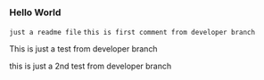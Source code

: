 ### Hello World
``` just a readme file ``` 
``` this is first comment from developer branch ```

This is just a test from developer branch

this is just a  2nd test from developer branch